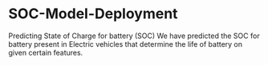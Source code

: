 # SOC-Model-Deployment
Predicting State of Charge for battery (SOC)
We have predicted the SOC for battery present in Electric vehicles that determine the life of battery on given certain features.
